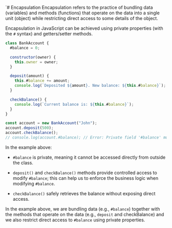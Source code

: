 `# Encapsulation
Encapsulation refers to the practice of bundling data (variables) and methods (functions) that operate on the data into a single unit (object) while restricting direct access to some details of the object.

Encapsulation in JavaScript can be achieved using private properties (with the `#` syntax) and getters/setter methods.
```js
class BankAccount {
  #balance = 0;

  constructor(owner) {
    this.owner = owner;
  }

  deposit(amount) {
    this.#balance += amount;
    console.log(`Deposited ${amount}. New balance: ${this.#balance}`);
  }

  checkBalance() {
    console.log(`Current balance is: ${this.#balance}`);
  }
}

const account = new BankAccount("John");
account.deposit(500);
account.checkBalance();
// console.log(account.#balance); // Error: Private field '#balance' must be declared
```

In the example above:

- `#balance` is private, meaning it cannot be accessed directly from outside the class.

- `deposit()` and `checkBalance()` methods provide controlled access to modify `#balance`; this can help us to enforce the business logic when modifying `#balance`.

- `checkBalance()` safely retrieves the balance without exposing direct access.

In the example above, we are bundling data (e.g., `#balance`) together with the methods that operate on the data (e.g., `deposit` and checkBalance) and we also restrict direct access to `#balance` using private properties.